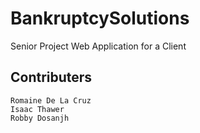 # BankruptcySolutions
Senior Project Web Application for a Client

## Contributers
```
Romaine De La Cruz
Isaac Thawer
Robby Dosanjh
```
